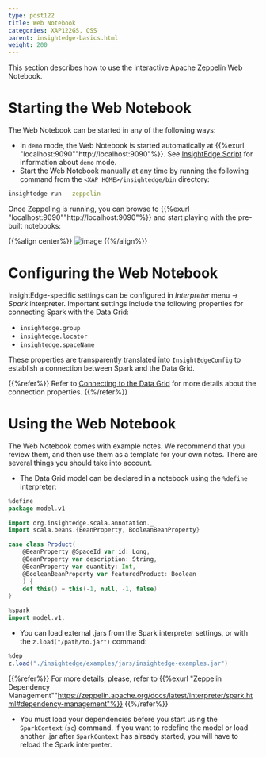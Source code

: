```yaml
---
type: post122
title: Web Notebook
categories: XAP122GS, OSS
parent: insightedge-basics.html
weight: 200
---
```


This section describes how to use the interactive Apache Zeppelin Web Notebook.

# Starting the Web Notebook

The Web Notebook can be started in any of the following ways:

* In `demo` mode, the Web Notebook is started automatically at {{%exurl "localhost:9090""http://localhost:9090"%}}. See [InsightEdge Script](./insightedge-script.html) for information about `demo` mode.
* Start the Web Notebook manually at any time by running the following command from the `<XAP HOME>/insightedge/bin` directory:

```bash
insightedge run --zeppelin
```

Once Zeppeling is running, you can browse to {{%exurl "localhost:9090""http://localhost:9090"%}} and start playing with the pre-built notebooks:

{{%align center%}}
![image](/attachment_files/Zeppelin_examples_100.png)
{{%/align%}}

# Configuring the Web Notebook

InsightEdge-specific settings can be configured in *Interpreter* menu -> *Spark* interpreter. Important settings include the following properties for connecting Spark with the Data Grid:

* `insightedge.group`
* `insightedge.locator`
* `insightedge.spaceName`

These properties are transparently translated into `InsightEdgeConfig` to establish a connection between Spark and the Data Grid.

{{%refer%}}
Refer to [Connecting to the Data Grid](../dev-java/insightedge-connecting.html) for more details about the connection properties.
{{%/refer%}}

# Using the Web Notebook

The Web Notebook comes with example notes. We recommend that you review them, and then use them as a template for your own notes. There are several things you should take into account.

* The Data Grid model can be declared in a notebook using the `%define` interpreter:

```scala
%define
package model.v1

import org.insightedge.scala.annotation._
import scala.beans.{BeanProperty, BooleanBeanProperty}

case class Product(
    @BeanProperty @SpaceId var id: Long,
    @BeanProperty var description: String,
    @BeanProperty var quantity: Int,
    @BooleanBeanProperty var featuredProduct: Boolean
    ) {
    def this() = this(-1, null, -1, false)
}
```

```scala
%spark
import model.v1._
```

* You can  load external .jars from the Spark interpreter settings, or with the `z.load("/path/to.jar")` command:

```scala
%dep
z.load("./insightedge/examples/jars/insightedge-examples.jar")
```

{{%refer%}}
For more details, please, refer to {{%exurl "Zeppelin Dependency Management""https://zeppelin.apache.org/docs/latest/interpreter/spark.html#dependency-management"%}}
{{%/refer%}}

* You must load your dependencies before you start using the `SparkContext` (`sc`) command. If you want to redefine the model or load another .jar after `SparkContext` has already started, you will have to reload the Spark interpreter.
